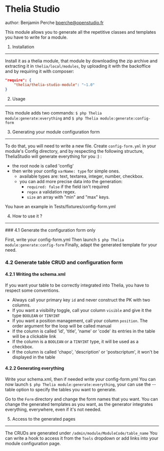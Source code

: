 Thelia Studio
===
author: Benjamin Perche <bperche@openstudio.fr>

This module allows you to generate all the repetitive classes and templates you have to write for a module.

1. Installation
---

Install it as a thelia module, that module by downloading the zip archive and extracting it in ```thelia/local/modules```, by uploading it with the backoffice
and by requiring it with composer:
```json
"require": {
    "thelia/thelia-studio-module": "~1.0"
}
```

2. Usage
---

This module adds two commands:
```$ php Thelia module:generate:everything```
and
```$ php Thelia module:generate:config-form```

3. Generating your module configuration form
---

To do that, you will need to write a new file.
Create ```config-form.yml``` in your module's Config directory,
and by respecting the following structure, TheliaStudio will generate everything for you :) :

- the root node is called 'config'
- then write your config ```varName: type``` for simple ones.
    - available types are: text, textarea, integer, number, checkbox.
    - you can add more precise data into the generation:
        - ```required: false``` if the field isn't required
        - ```regex``` a validation regex.
        - ```size``` an array with "min" and "max" keys.

You have an example in Tests/fixtures/config-form.yml

4. How to use it ?
---

### 4.1 Generate the configuration form only

First, write your config-form.yml
Then launch ```$ php Thelia module:generate:config-form```
Finally, adapt the generated template for your need.

### 4.2 Generate table CRUD and configuration form

#### 4.2.1 Writing the schema.xml

If you want your table to be correctly integrated into Thelia, you have to respect some conventions.

- Always call your primary key ```id``` and never construct the PK with two columns.
- If you want a visibility toggle, call your column ```visible``` and give it the type ```BOOLEAN``` or ```TINYINT```
- If you want a position management, call your column ```position```. The order argument for the loop will be called manual
- If the column is called 'id', 'title', 'name' or 'code' its entries in the table will be a clickable link
- If the column is a ```BOOLEAN``` or a ```TINYINT``` type, it will be used as a checkbox.
- If the column is called 'chapo', 'description' or 'postscriptum', it won't be displayed in the table

#### 4.2.2 Generating everything

Write your schema.xml, then if needed write your config-form.yml
You can now launch ```$ php Thelia module:generate:everything```, your can use the --table option to specify the tables you want to generate.

Go to the ```Form``` directory and change the form names that you want.
You can change the generated templates as you want, as the generator integrates everything, everywhere, even if it's not needed.

5. Access to the generated pages
---

The CRUDs are generated under ```/admin/module/ModuleCode/table_name```
You can write a hook to access it from the ```Tools``` dropdown or add links into your module configuration page.